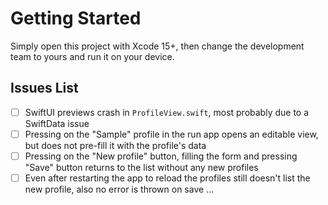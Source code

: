 # Getting Started

Simply open this project with Xcode 15+, then change the development team to yours and run it on your device.

## Issues List

- [ ] SwiftUI previews crash in `ProfileView.swift`, most probably due to a SwiftData issue
- [ ] Pressing on the "Sample" profile in the run app opens an editable view, but does not pre-fill it with the profile's data
- [ ] Pressing on the "New profile" button, filling the form and pressing "Save" button returns to the list without any new profiles
- [ ] Even after restarting the app to reload the profiles still doesn't list the new profile, also no error is thrown on save ...
